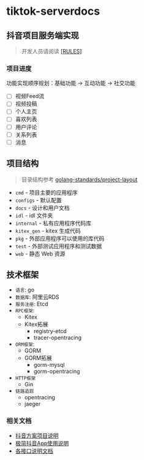 # tiktok-serverdocs

## 抖音项目服务端实现

> 开发人员请阅读 [[RULES]](docs/RULES.md)

### 项目进度

功能实现顺序规划：基础功能 -> 互动功能 -> 社交功能

- [ ] 视频Feed流
- [ ] 视频投稿
- [ ] 个人主页
- [ ] 喜欢列表
- [ ] 用户评论
- [ ] 关系列表
- [ ] 消息

## 项目结构

> 目录结构参考 [golang-standards/project-layout](https://github.com/golang-standards/project-layout)

- `cmd` - 项目主要的应用程序
- `configs` - 默认配置
- `docs` - 设计和用户文档
- `idl` - idl 文件夹
- `internal` - 私有应用程序代码库
- `kitex_gen` - kitex 生成代码
- `pkg` - 外部应用程序可以使用的库代码
- `test` - 外部测试应用程序和测试数据
- `web` - 静态 Web 资源

## 技术框架

- `语言`: go
- `数据库`: 阿里云RDS
- `服务注册`: Etcd
- `RPC框架`: 
  - Kitex
  - Kitex拓展
    - registry-etcd
    - tracer-opentracing
- `ORM框架`:
  - GORM
  - GORM拓展
    - gorm-mysql
    - gorm-opentracing
- `HTTP框架`
  - Gin
- `链路追踪`
  - opentracing
  - jaeger

### 相关文档

- [抖音方案项目说明](https://bytedance.feishu.cn/docs/doccnKrCsU5Iac6eftnFBdsXTof#)
- [极简抖音App使用说明](https://bytedance.feishu.cn/docs/doccnM9KkBAdyDhg8qaeGlIz7S7)
- [各接口说明文档](https://www.apifox.cn/apidoc/shared-09d88f32-0b6c-4157-9d07-a36d32d7a75c/api-50707523)